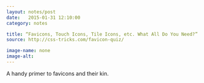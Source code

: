 ```yaml
---
layout: notes/post
date:   2015-01-31 12:10:00
category: notes

title: “Favicons, Touch Icons, Tile Icons, etc. What All Do You Need?”
source: http://css-tricks.com/favicon-quiz/

image-name: none 
image-alt:
---
```


A handy primer to favicons and their kin.



